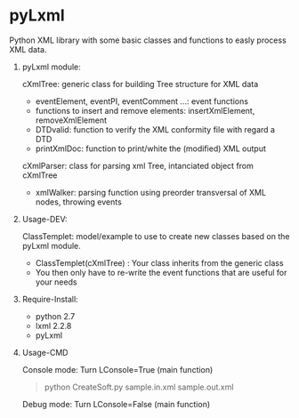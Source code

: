 pyLxml
======

Python XML library with some basic classes and functions to easly process XML data.

1. pyLxml module:
    
    cXmlTree: generic class for building Tree structure for XML data
      - eventElement, eventPI, eventComment ...: event functions
      - functions to insert and remove elements: insertXmlElement, removeXmlElement
      - DTDvalid: function to verify the XML conformity file with regard a DTD
      - printXmlDoc: function to print/white the (modified) XML output
    
    cXmlParser: class for parsing xml Tree, intanciated object from cXmlTree
      - xmlWalker: parsing function using preorder transversal of XML nodes, throwing events
    
2. Usage-DEV:

    ClassTemplet: model/example to use to create new classes based on the pyLxml module.
      - ClassTemplet(cXmlTree) : Your class inherits from the generic class
      - You then only have to re-write the event functions that are useful for your needs


3. Require-Install:

      - python 2.7
      - lxml 2.2.8
      - pyLxml

4. Usage-CMD
      
    Console mode: Turn LConsole=True (main function) 
      > python CreateSoft.py sample.in.xml sample.out.xml
      
    Debug mode: Turn LConsole=False (main function) 
    
